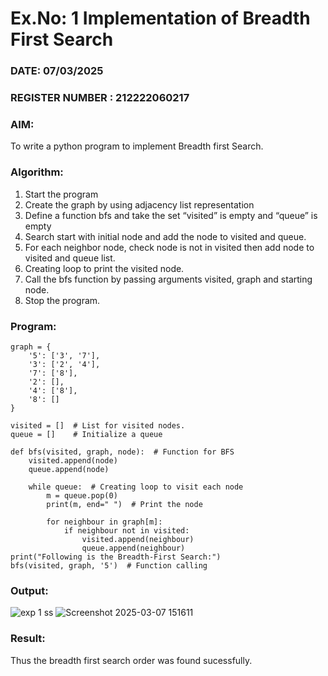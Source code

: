 # Ex.No: 1  Implementation of Breadth First Search 
### DATE: 07/03/2025                                                                    
### REGISTER NUMBER : 212222060217
### AIM: 
To write a python program to implement Breadth first Search. 
### Algorithm:
1. Start the program
2. Create the graph by using adjacency list representation
3. Define a function bfs and take the set “visited” is empty and “queue” is empty
4. Search start with initial node and add the node to visited and queue.
5. For each neighbor node, check node is not in visited then add node to visited and queue list.
6.  Creating loop to print the visited node.
7.   Call the bfs function by passing arguments visited, graph and starting node.
8.   Stop the program.
### Program:
```
graph = {
    '5': ['3', '7'],
    '3': ['2', '4'],
    '7': ['8'],
    '2': [],
    '4': ['8'],
    '8': []
}

visited = []  # List for visited nodes.
queue = []    # Initialize a queue

def bfs(visited, graph, node):  # Function for BFS
    visited.append(node)
    queue.append(node)

    while queue:  # Creating loop to visit each node
        m = queue.pop(0)
        print(m, end=" ")  # Print the node

        for neighbour in graph[m]:
            if neighbour not in visited:
                visited.append(neighbour)
                queue.append(neighbour)
print("Following is the Breadth-First Search:")
bfs(visited, graph, '5')  # Function calling
```

### Output:


![exp 1 ss](https://github.com/user-attachments/assets/0e000899-97fc-4f23-b3e5-21ea64a241d8)
![Screenshot 2025-03-07 151611](https://github.com/user-attachments/assets/1ae2ad07-4737-4aff-8f20-ba945a966195)



### Result:
Thus the breadth first search order was found sucessfully.
